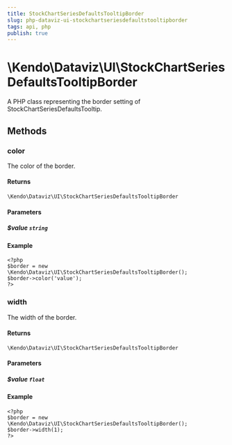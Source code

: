 ```yaml
---
title: StockChartSeriesDefaultsTooltipBorder
slug: php-dataviz-ui-stockchartseriesdefaultstooltipborder
tags: api, php
publish: true
---
```


# \Kendo\Dataviz\UI\StockChartSeriesDefaultsTooltipBorder

A PHP class representing the border setting of StockChartSeriesDefaultsTooltip.


## Methods

### color
The color of the border.

#### Returns
`\Kendo\Dataviz\UI\StockChartSeriesDefaultsTooltipBorder`

#### Parameters

##### $value `string`



#### Example 
    <?php
    $border = new \Kendo\Dataviz\UI\StockChartSeriesDefaultsTooltipBorder();
    $border->color('value');
    ?>

### width
The width of the border.

#### Returns
`\Kendo\Dataviz\UI\StockChartSeriesDefaultsTooltipBorder`

#### Parameters

##### $value `float`



#### Example 
    <?php
    $border = new \Kendo\Dataviz\UI\StockChartSeriesDefaultsTooltipBorder();
    $border->width(1);
    ?>

